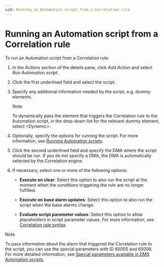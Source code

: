 ```yaml
---
uid: Running_an_Automation_script_from_a_Correlation_rule
---
```


# Running an Automation script from a Correlation rule

To run an Automation script from a Correlation rule:

1. In the *Actions* section of the details pane, click *Add Action* and select *Run Automation script*.

1. Click the first underlined field and select the script.

1. Specify any additional information needed by the script, e.g. dummy elements.

   > [!NOTE]
   > To dynamically pass the element that triggers the Correlation rule to the Automation script, in the drop-down list for the relevant dummy element, select *\<Dynamic>*.

1. Optionally, specify the options for running the script. For more information, see [Running Automation scripts](xref:Running_Automation_scripts).

1. Click the second underlined field and specify the DMA where the script should be run. If you do not specify a DMA, the DMA is automatically selected by the Correlation engine.

1. If necessary, select one or more of the following options:

   - **Execute on clear**: Select this option to also run the script at the moment when the conditions triggering the rule are no longer fulfilled.

   - **Execute on base alarm updates**: Select this option to also run the script when the base alarms change.

   - **Evaluate script parameter values**: Select this option to allow placeholders in script parameter values. For more information, see [Correlation rule syntax](xref:Correlation_rule_syntax).

> [!NOTE]
> To pass information about the alarm that triggered the Correlation rule to the script, you can use the special parameters with ID 65005 and 65006. For more detailed information, see [Special parameters available in DMS Automation scripts](xref:Special_parameters_available_in_DMS_Automation_scripts).
